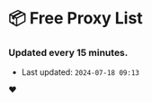 # :package: Free Proxy List
### Updated every 15 minutes.

- Last updated: `2024-07-18 09:13`

:heart:
